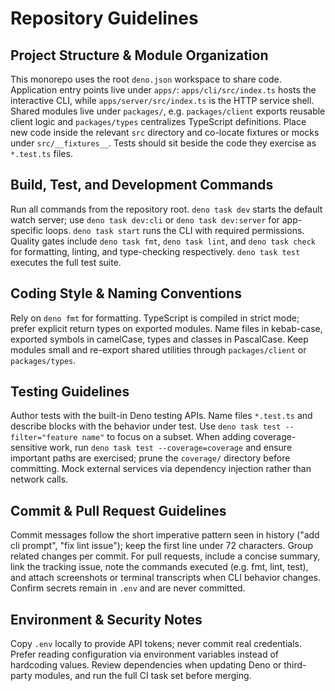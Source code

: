 # Repository Guidelines

## Project Structure & Module Organization

This monorepo uses the root `deno.json` workspace to share code. Application
entry points live under `apps/`: `apps/cli/src/index.ts` hosts the interactive
CLI, while `apps/server/src/index.ts` is the HTTP service shell. Shared modules
live under `packages/`, e.g. `packages/client` exports reusable client logic and
`packages/types` centralizes TypeScript definitions. Place new code inside the
relevant `src` directory and co-locate fixtures or mocks under
`src/__fixtures__`. Tests should sit beside the code they exercise as
`*.test.ts` files.

## Build, Test, and Development Commands

Run all commands from the repository root. `deno task dev` starts the default
watch server; use `deno task dev:cli` or `deno task dev:server` for app-specific
loops. `deno task start` runs the CLI with required permissions. Quality gates
include `deno task fmt`, `deno task lint`, and `deno task check` for formatting,
linting, and type-checking respectively. `deno task test` executes the full test
suite.

## Coding Style & Naming Conventions

Rely on `deno fmt` for formatting. TypeScript is compiled in strict mode;
prefer explicit return types on exported modules. Name files in kebab-case,
exported symbols in camelCase, types and classes in PascalCase. Keep modules
small and re-export shared utilities through `packages/client` or `packages/types`.

## Testing Guidelines

Author tests with the built-in Deno testing APIs. Name files `*.test.ts` and
describe blocks with the behavior under test. Use
`deno task test --filter="feature name"` to focus on a subset. When adding
coverage-sensitive work, run `deno task test --coverage=coverage` and ensure
important paths are exercised; prune the `coverage/` directory before
committing. Mock external services via dependency injection rather than network
calls.

## Commit & Pull Request Guidelines

Commit messages follow the short imperative pattern seen in history ("add cli
prompt", "fix lint issue"); keep the first line under 72 characters. Group
related changes per commit. For pull requests, include a concise summary, link
the tracking issue, note the commands executed (e.g. fmt, lint, test), and
attach screenshots or terminal transcripts when CLI behavior changes. Confirm
secrets remain in `.env` and are never committed.

## Environment & Security Notes

Copy `.env` locally to provide API tokens; never commit real credentials. Prefer
reading configuration via environment variables instead of hardcoding values.
Review dependencies when updating Deno or third-party modules, and run the full
CI task set before merging.
